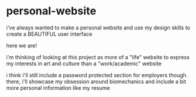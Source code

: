 # personal-website

i've always wanted to make a personal website and use my design skills to create a BEAUTIFUL user interface

here we are!

i'm thinking of looking at this project as more of a "life" website to express my interests in art and culture than a "work/academic" website 

i think i'll still include a password protected section for employers though.
there, i'll showcase my obsession around biomechanics and include a bit more personal information like my resume
